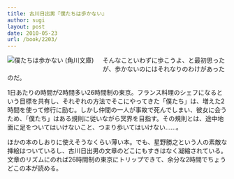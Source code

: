 ```yaml
---
title: 古川日出男『僕たちは歩かない』
author: sugi
layout: post
date: 2010-05-23
url: /book/2203/
---
```

<a href="http://www.amazon.co.jp/exec/obidos/ASIN/4043636067/chezsugi-22/ref=nosim/" name="amazletlink" target="_blank"><img src="http://i1.wp.com/ecx.images-amazon.com/images/I/51vEhF6o2UL._SL160_.jpg?w=660" alt="僕たちは歩かない (角川文庫)" class="alignleft" style="float: left; margin: 0 20px 20px 0;" data-recalc-dims="1" /></a>

そんなこといわずに歩こうよ、と最初思ったが、歩かないのにはそれなりのわけがあったのだ。

1日あたりの時間が2時間多い26時間制の東京。フランス料理のシェフになるという目標を共有し、それぞれの方法でそこにやってきた「僕たち」は、増えた2時間を使って修行に励む。しかし仲間の一人が事故で死んでしまい、彼女に会うため、「僕たち」はある規則に従いながら冥界を目指す。その規則とは、途中地面に足をついてはいけないこと、つまり歩いてはいけない......。

ほかの本のしおりに使えそうなくらい薄い本。でも、星野勝之という人の素敵な挿絵はついているし、古川日出男の文章のどこにもすきはなく凝縮されている。文章のリズムにのれば26時間制の東京にトリップできて、余分な2時間でちょうどこの本が読める。

